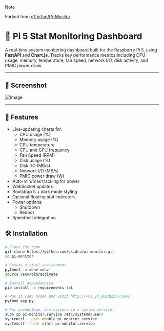 > [!NOTE]
> Forked from [g1forfun/Pi-Monitor](https://github.com/g1forfun/Pi-Monitor)

# 🍓 Pi 5 Stat Monitoring Dashboard
A real-time system monitoring dashboard built for the Raspberry Pi 5, using **FastAPI** and **Chart.js**. Tracks key performance metrics including CPU usage, memory, temperature, fan speed, network I/O, disk activity, and PMIC power draw.

---

## 📸 Screenshot
![Image]()

---

## 🚀 Features

- Live-updating charts for:
  - CPU usage (%)
  - Memory usage (%)
  - CPU temperature
  - CPU and GPU frequency
  - Fan Speed (RPM)
  - Disk usage (%)
  - Disk I/O (MB/s)
  - Network I/O (MB/s)
  - PMIC power draw (W)
- Auto-min/max tracking for power
- WebSocket updates
- Bootstrap 5 + dark mode styling
- Optional floating stat indicators
- Power options:
  - Shutdown
  - Reboot
- Speedtest integration

## 🛠️ Installation

```bash
# Clone the repo
git clone https://github.com/gsidhu/pi-monitor.git
cd pi-monitor

# Create virtual environment
python3 -m venv venv
source venv/bin/activate

# Install dependencies
pip install -r requirements.txt

# Run it (dev mode) and visit http://<PI_IP_ADDRESS>:5000
python app.py

# For production, use uvicorn in a system service:
sudo cp pi-monitor.service /etc/systemd/user/
systemctl --user enable pi-monitor.service
systemctl --user start pi-monitor.service
```
